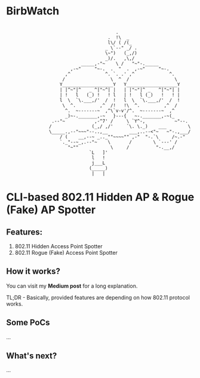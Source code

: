 # BirbWatch

```

										 .
									  .  !\  _
									  l\/ ( /(_
									 _ \`--" _/ .
									 \~")   (_,/)
									 _)/.   ,\,/
							_____,-"~    \ /   "~"-._____
						,-~"     "~-.  .  "  .  ,-~"     "~-.
					  ,^             ^. `. .' ,^             ^.
					 /                 \  ^  /                 \
					Y___________________Y   Y___________________Y
					| |^~"|^   _ ^|"~^| |   | |"~"|^ _   ^|"~"| |
					| !   l   (_) !   ! l   | !   l (_)   !   ! |
					l  \  `\.___,/'  /  !   l  \  `\.___,/'  /  !
					 \  ^.         ,^  /!   !\  ^.         ,^  /
					  ^.  ~-------~  ,^\`v-v'/^.  ~-------~  ,^
					  _)~-._______,-~   }---{   ~-._______,-~(_
				 .--"~           ,-^7' /     \ `Y^-,           ~"--.
				/               (_,/ ,/'     `\. \._)    ___        \
				\_____.,--"~~~"--..,__        ___,..--<"~   ~"-.,___/
					/ (    __,--~ _.._""~~~~"" ,-"  "-.`\     /~.-"
					`._"--~_,.--"~    \       /        \ `---' /
					   "~""            \     /          "-.__,/
							   `L   ]'
							    l   !
							    j___L            
							   (_____)
							    |   |

```                                                                                                                 


# CLI-based 802.11 Hidden AP & Rogue (Fake) AP Spotter

## Features:

1. 802.11 Hidden Access Point Spotter
2. 802.11 Rogue (Fake) Access Point Spotter

## How it works?

You can visit my **Medium post** for a long explanation.

TL;DR - Basically, provided features are depending on how 802.11 protocol works. 

## Some PoCs

...

## What's next?

...
